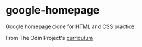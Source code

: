 # google-homepage
Google homepage clone for HTML and CSS practice.

From The Odin Project's [curriculum](http://www.theodinproject.com/web-development-101/html-css)
